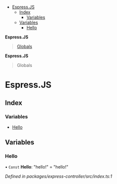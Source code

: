 <!-- START doctoc generated TOC please keep comment here to allow auto update -->
<!-- DON'T EDIT THIS SECTION, INSTEAD RE-RUN doctoc TO UPDATE -->


- [Espress.JS](#espressjs)
  - [Index](#index)
    - [Variables](#variables)
  - [Variables](#variables-1)
    - [Hello](#hello)

<!-- END doctoc generated TOC please keep comment here to allow auto update -->


<a name="readmemd"></a>

**Espress.JS**

> [Globals](#globalsmd)


<a name="globalsmd"></a>

**Espress.JS**

> Globals

# Espress.JS

## Index

### Variables

* [Hello](#hello)

## Variables

### Hello

• `Const` **Hello**: \"hello!\" = "hello!"

*Defined in packages/express-controller/src/index.ts:1*
